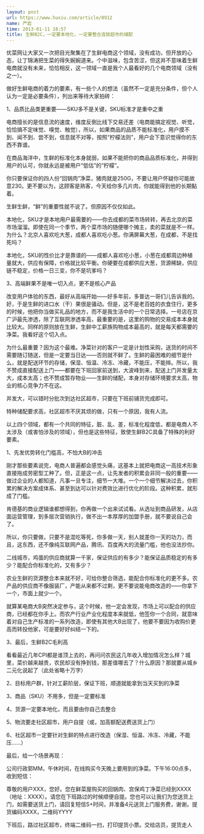 ```yaml
---
layout: post
url: https://www.huxiu.com/article/8912
name: 严岩
time: 2013-01-11 18:57
title: 生鲜B2C，一定要本地化，一定要整合连锁超市的储配
---
```

优菜网让大家又一次把目光聚集在了生鲜电商这个领域，没有成功，但开放的心态，让丁锦涛把生菜的得失婉婉道来。个中滋味，包含苦涩，但这并不意味着生鲜电商就没有未来，恰恰相反，这一领域一直是我个人最看好的几个电商领域（没有之一）。

做好生鲜电商的着力的要素，有一些个人的想法（虽然不一定是充分条件，但个人认为一定是必要条件），列出来等待大家拍砖：

1、品质比品类更重要——SKU多不是关键，SKU标准才是重中之重

电商擅长的是信息流的速度，维度反倒比线下交易还差（电商能搞定视觉、听觉，恰恰搞不定味觉、嗅觉、触觉），所以，如果商品的品质不能标准化，用户摸不到、闻不到、尝不到，信息就不对等，按照“柠檬法则”，用户会下意识觉得你的东西不靠谱。

在商品海洋中，生鲜的标准化本身就弱，如果不能把你的商品品质标准化，并得到用户的认可，你就永远是被用户“低估”的“柠檬”。

你只要保证你的四人份“回锅肉”净菜，猪肉就是250G，不要让用户怀疑你可能故意230。更不要以为，这顾客是熟客，今天给你多几片肉，你就能得到他的长期黏着。

生鲜生鲜，“鲜”的重要性就不说了。但原因不仅仅如此。

本地化，SKU才是本地用户最需要的——你去成都的菜市场转转，再去北京的菜市场溜溜。即使在同一个季节，两个菜市场的随便哪个摊主，卖的菜就是不一样。为什么？北京人喜欢吃大葱，成都人喜欢吃小葱。你满屏幕大葱，在成都，不是找死吗？

本地化，SKU的性价比才是靠谱的——成都人喜欢吃小葱，小葱在成都周边种植量就大，供应有保障，价格就比较平衡。你硬要在成都供应大葱，货源稀缺，供应链不稳定，价格一日三变，你不是坑爹吗？

3、高端鲜果不是唯一切入点，更不是核心产品

改变用户体验的东西，最好从高端开始——好多年前，多普达一哥们儿告诉我的。好，于是生鲜的进口水（干）果很是骚动。但是，这不是老百姓的衣食住行，更多的时候，他把你当做买礼品的地方，而不是我生活中的一个日常选择。一号店在京广沪最先渗透，除了互联网渗透率高，最重要的是，这里的购物的交易成本本身就比较大。同样的原则放在生鲜，生鲜中工薪族购物成本最高的，就是每天都需要的净菜。我看好这个切入点。

为什么最重要？因为这个最难。净菜针对的客户一定是计划性采购，送货的时间不需要随订随送，但是一定要当日达——否则就不鲜了。生鲜的最困难的细节是什么，就是配送环节的存储，保湿、恒温、冷冻、冷藏，不能压，不能摔。所以，我不赞成直接配送上门——都要在下班回家前送到，大波峰到来，配送上门并发量太大，成本太高；也不赞成暂存物业——生鲜的储配，本身对存储环境要求太高，物业的核心竞争力不在这。

并发大，可以错时分批次到达社区超市，只要在下班前铺货完成即可。

特种储配要求高，社区超市不厌其烦的做，只有一个原因，我有人流。

以上四个领域，都有一个共同的特征，脏、乱、差，标准化程度低，都是电商人不太涉及（或害怕涉及的领域），但也是这些特征，致使生鲜B2C具备了特殊的利好要素。

1、先发优势转化门槛高，不怕大B的冲击

刚才那些要素说完，电商人普遍都会感觉头痛，这基本上就把电商这一高技术形象直接拖成劳密型工种了。但，正是这一点，让先发者的积累会非同一般的重要——做过企业的人都知道，凡事一旦专注，细节一大堆。一个一个细节解决过去，你积累的解决方案成体系、甚至到达可以针对费效比进行优化的阶段。这种积累，就形成了门槛。

肯德基的商业逻辑谁都想得到，你再做一个出来试试看。从选址到商品研发，从店面运营管理，到多层次营销执行，做不出一本厚厚的加盟手册，就不要说自己会了。

所以，你只要做，只要不是混吃等死，你多做一天，别人就差你一天的功力，而且，这东西，还不像纯互联网产品，腾讯、百度再大的流量门槛，他也没法抄你。

二线城市，鸡蛋的供应商就算一千家，保证供应的有多少？能保证品质稳定的有多少？能配合你标准化的，又有多少？

农业生鲜的货源整合本来就不好，可给你整合筛选，能配合你标准化的更不多。农产品的供应商不像服装厂，产能从来都不过剩，更不要说能电商改造的——你拿下一个，市面上就少一个。

就算某电商大B突然决定参与，这个时候，他一定会发现，市场上可以配合的供应商，已经都在你手上。而农产行业产业化程度本来就低，他签你一个合同，就意味着对自己生产标准的一系列改造，即使有其他大B出现了，他要不要因为收购价更高而转投他家，可是要好好纠结一下的。

3、最后，生鲜B2C毛利高

看看最近几年CPI都是谁顶上去的，再问问农民这几年收入增加情况怎么样？城里，菜价越来越贵，农民却没有挣到钱，那差值哪去了？什么原因？那就要从城乡二元化说起了（此处省略十万字）

2、目标用户群，针对工薪阶层，保证下班，顺道就能拿到当天买到的净菜

3、商品（SKU）不用多，但是一定要标准

4、货源一定要本地化，而且要由你自己去整合

5、物流要走社区超市，用户自提（或，加高额配送费送货上门）

6、社区超市一定要针对生鲜的特点进行改造（保湿、恒温、冷冻、冷藏，不能压......）

最后，给一个场景再现：

公司行政郭MM，午休时间，在线购买今天晚上要用到的净菜。下午16:00点多，收到短信：

尊敬的用户XXX，您好。您在鲜菜屋购买的回锅肉、宫保鸡丁净菜已经到XXXX（地址：XXXX）。请您在下班路过的时候顺便自提。您也可以让我们为您送货上门，如需要送货上门，请回复短信S+时间，并准备4元送货上门服务费，谢谢。提货编码XXXX，二维码YYYY

下班后，路过社区超市，终端二维码一扫，打印提货小票。交给店员，提货走人


